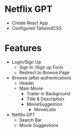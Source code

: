 # Netflix GPT

- Create React App
- Configured TailwindCSS

# Features
- Login/Sign Up
    - Sign In /Sign up Form
    - Redirect to Browse Page
- Browse (after authentication)
    - Header
    - Main Movie
        - Trailer in Background
        - Title & Description
        - MovieSuggestion
            - MovieLists 
- Netflix GPT
    - Search Bar
    - Movie Suggestions